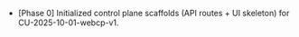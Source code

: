 - [Phase 0] Initialized control plane scaffolds (API routes + UI skeleton) for CU-2025-10-01-webcp-v1.
